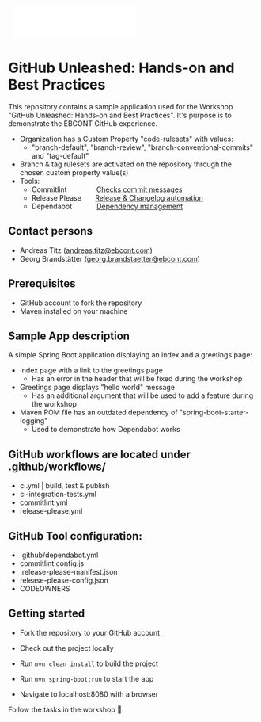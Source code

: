 &nbsp;
<img src="/assets/ebcont-base-white.png" alt="ebcont logo" width="250px">

# GitHub Unleashed: Hands-on and Best Practices

This repository contains a sample application used for the Workshop "GitHub Unleashed: Hands-on and Best Practices".
It's purpose is to demonstrate the EBCONT GitHub experience.

- Organization has a Custom Property "code-rulesets" with values:
  - "branch-default", "branch-review", "branch-conventional-commits" and "tag-default"
- Branch & tag rulesets are activated on the repository through the chosen custom property value(s)
- Tools: 
  - Commitlint&nbsp;&emsp;&emsp;&emsp;&emsp;[Checks commit messages](<https://www.conventionalcommits.org/en/v1.0.0/>)
  - Release Please&emsp;&emsp;[Release & Changelog automation](<https://github.com/googleapis/release-please>)
  - Dependabot&nbsp;&nbsp;&emsp;&emsp;&emsp;[Dependency management](<https://docs.github.com/en/code-security/getting-started/dependabot-quickstart-guide>)

## Contact persons

- Andreas Titz (andreas.titz@ebcont.com)
- Georg Brandstätter (georg.brandstaetter@ebcont.com)

## Prerequisites

- GitHub account to fork the repository
- Maven installed on your machine

## Sample App description

A simple Spring Boot application displaying an index and a greetings page:
- Index page with a link to the greetings page
  - Has an error in the header that will be fixed during the workshop 
- Greetings page displays "hello world" message
  - Has an additional argument that will be used to add a feature during the workshop 
- Maven POM file has an outdated dependency of "spring-boot-starter-logging"
  - Used to demonstrate how Dependabot works  

## GitHub workflows are located under .github/workflows/
- ci.yml | build, test & publish  
- ci-integration-tests.yml
- commitlint.yml
- release-please.yml

## GitHub Tool configuration:
- .github/dependabot.yml
- commitlint.config.js
- .release-please-manifest.json
- release-please-config.json
- CODEOWNERS

## Getting started

- Fork the repository to your GitHub account
- Check out the project locally

- Run `mvn clean install` to build the project
- Run `mvn spring-boot:run` to start the app
- Navigate to localhost:8080 with a browser


Follow the tasks in the workshop :rocket:



